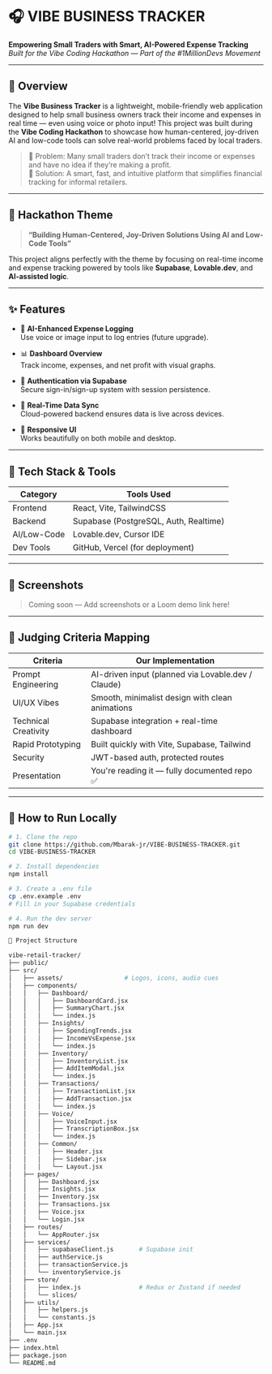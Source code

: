 # 🎧 VIBE BUSINESS TRACKER

**Empowering Small Traders with Smart, AI-Powered Expense Tracking**  
_Built for the Vibe Coding Hackathon — Part of the #1MillionDevs Movement_

---

## 🚀 Overview

The **Vibe Business Tracker** is a lightweight, mobile-friendly web application designed to help small business owners track their income and expenses in real time — even using voice or photo input! This project was built during the **Vibe Coding Hackathon** to showcase how human-centered, joy-driven AI and low-code tools can solve real-world problems faced by local traders.

> 🧾 Problem: Many small traders don’t track their income or expenses and have no idea if they’re making a profit.  
> 🎯 Solution: A smart, fast, and intuitive platform that simplifies financial tracking for informal retailers.

---

## 🎯 Hackathon Theme

> **“Building Human-Centered, Joy-Driven Solutions Using AI and Low-Code Tools”**

This project aligns perfectly with the theme by focusing on real-time income and expense tracking powered by tools like **Supabase**, **Lovable.dev**, and **AI-assisted logic**.

---

## ✨ Features

- 🧠 **AI-Enhanced Expense Logging**  
  Use voice or image input to log entries (future upgrade).
  
- 📊 **Dashboard Overview**  
  Track income, expenses, and net profit with visual graphs.

- 🔐 **Authentication via Supabase**  
  Secure sign-in/sign-up system with session persistence.

- 🔁 **Real-Time Data Sync**  
  Cloud-powered backend ensures data is live across devices.

- 📱 **Responsive UI**  
  Works beautifully on both mobile and desktop.

---

## 🔧 Tech Stack & Tools

| Category | Tools Used |
|---------|-------------|
| Frontend | React, Vite, TailwindCSS |
| Backend | Supabase (PostgreSQL, Auth, Realtime) |
| AI/Low-Code | Lovable.dev, Cursor IDE |
| Dev Tools | GitHub, Vercel (for deployment) |

---

## 📸 Screenshots

> Coming soon — Add screenshots or a Loom demo link here!

---

## 🧠 Judging Criteria Mapping

| Criteria | Our Implementation |
|----------|--------------------|
| Prompt Engineering | AI-driven input (planned via Lovable.dev / Claude) |
| UI/UX Vibes | Smooth, minimalist design with clean animations |
| Technical Creativity | Supabase integration + real-time dashboard |
| Rapid Prototyping | Built quickly with Vite, Supabase, Tailwind |
| Security | JWT-based auth, protected routes |
| Presentation | You're reading it — fully documented repo ✅ |

---

## 🧪 How to Run Locally

```bash
# 1. Clone the repo
git clone https://github.com/Mbarak-jr/VIBE-BUSINESS-TRACKER.git
cd VIBE-BUSINESS-TRACKER

# 2. Install dependencies
npm install

# 3. Create a .env file
cp .env.example .env
# Fill in your Supabase credentials

# 4. Run the dev server
npm run dev

📁 Project Structure

vibe-retail-tracker/
├── public/
├── src/
│   ├── assets/                 # Logos, icons, audio cues
│   ├── components/
│   │   ├── Dashboard/
│   │   │   ├── DashboardCard.jsx
│   │   │   ├── SummaryChart.jsx
│   │   │   └── index.js
│   │   ├── Insights/
│   │   │   ├── SpendingTrends.jsx
│   │   │   ├── IncomeVsExpense.jsx
│   │   │   └── index.js
│   │   ├── Inventory/
│   │   │   ├── InventoryList.jsx
│   │   │   ├── AddItemModal.jsx
│   │   │   └── index.js
│   │   ├── Transactions/
│   │   │   ├── TransactionList.jsx
│   │   │   ├── AddTransaction.jsx
│   │   │   └── index.js
│   │   ├── Voice/
│   │   │   ├── VoiceInput.jsx
│   │   │   ├── TranscriptionBox.jsx
│   │   │   └── index.js
│   │   ├── Common/
│   │   │   ├── Header.jsx
│   │   │   ├── Sidebar.jsx
│   │   │   └── Layout.jsx
│   ├── pages/
│   │   ├── Dashboard.jsx
│   │   ├── Insights.jsx
│   │   ├── Inventory.jsx
│   │   ├── Transactions.jsx
│   │   ├── Voice.jsx
│   │   └── Login.jsx
│   ├── routes/
│   │   └── AppRouter.jsx
│   ├── services/
│   │   ├── supabaseClient.js       # Supabase init
│   │   ├── authService.js
│   │   ├── transactionService.js
│   │   └── inventoryService.js
│   ├── store/
│   │   ├── index.js                # Redux or Zustand if needed
│   │   └── slices/
│   ├── utils/
│   │   ├── helpers.js
│   │   └── constants.js
│   ├── App.jsx
│   └── main.jsx
├── .env
├── index.html
├── package.json
└── README.md

